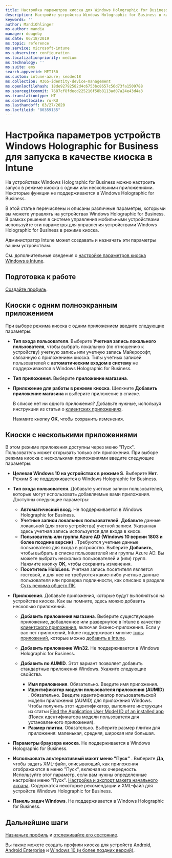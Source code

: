 ```yaml
---
title: Настройка параметров киоска для Windows Holographic for Business в Microsoft Intune в Azure | Документация Майкрософт
description: Настройте устройства Windows Holographic for Business в качестве киосков с одним или несколькими приложениями, добавив приложения, отобразив панель задач, а также настроив меню "Пуск" и веб-браузер в Microsoft Intune.
keywords: ''
author: MandiOhlinger
ms.author: mandia
manager: dougeby
ms.date: 06/18/2019
ms.topic: reference
ms.service: microsoft-intune
ms.subservice: configuration
ms.localizationpriority: medium
ms.technology: ''
ms.suite: ems
search.appverid: MET150
ms.custom: intune-azure; seodec18
ms.collection: M365-identity-device-management
ms.openlocfilehash: 18de92792582d4c6753bc8657c56d73fa1509788
ms.sourcegitcommit: 7687cf8fdecd225216f58b8113ad07a24e43d4a3
ms.translationtype: HT
ms.contentlocale: ru-RU
ms.lasthandoff: 03/27/2020
ms.locfileid: "80359135"
---
```

# <a name="windows-holographic-for-business-device-settings-to-run-as-a-kiosk-in-intune"></a>Настройка параметров устройств Windows Holographic for Business для запуска в качестве киоска в Intune

На устройствах Windows Holographic for Business можно настроить запуск в режиме киоска с одним или несколькими приложениями. Некоторые функции не поддерживаются в Windows Holographic for Business.

В этой статье перечислены и описаны различные параметры, которыми вы можете управлять на устройствах Windows Holographic for Business. В рамках решения в системе управления мобильными устройствами используйте эти параметры для управления устройствами Windows Holographic for Business в режиме киоска.

Администратор Intune может создавать и назначать эти параметры вашим устройствам.

См. дополнительные сведения о [настройке параметров киоска Windows в Intune](kiosk-settings.md).

## <a name="before-you-begin"></a>Подготовка к работе

[Создайте профиль](kiosk-settings.md#create-the-profile).

## <a name="single-full-screen-app-kiosks"></a>Киоски с одним полноэкранным приложением

При выборе режима киоска с одним приложением введите следующие параметры:

- **Тип входа пользователя**. Выберите **Учетная запись локального пользователя**, чтобы выбрать локальную (по отношению к устройству) учетную запись или учетную запись Майкрософт, связанную с приложением киоска. Типы учетных записей пользователей с **автоматическим входом в систему** не поддерживаются в Windows Holographic for Business.

- **Тип приложения**. Выберите **приложение магазина**.

- **Приложение для работы в режиме киоска**. Щелкните **Добавить приложение магазина** и выберите приложение в списке.

    В списке нет ни одного приложения? Добавьте нужные, используя инструкции из статьи о [клиентских приложениях](../apps/apps-add.md).

    Нажмите кнопку **OK**, чтобы сохранить изменения.

## <a name="multi-app-kiosks"></a>Киоски с несколькими приложениями

В этом режиме приложения доступны через меню "Пуск". Пользователь может открывать только эти приложения. При выборе режима киоска с несколькими приложениями введите следующие параметры:

- **Целевая Windows 10 на устройствах в режиме S**. Выберите **Нет**. Режим S не поддерживается в Windows Holographic for Business.

- **Тип входа пользователя**. Добавьте учетные записи пользователей, которые могут использовать добавляемые вами приложения. Доступны следующие параметры: 

  - **Автоматический вход**. Не поддерживается в Windows Holographic for Business.
  - **Учетные записи локальных пользователей**. **Добавьте** данные локальной (для этого устройства) учетной записи. Указанная здесь учетная запись используется для входа в киоск.
  - **Пользователь или группа Azure AD (Windows 10 версии 1803 и более поздние версии)** . Требуются учетные данные пользователя для входа в устройство. Выберите **Добавить**, чтобы выбрать в списке пользователей или группы Azure AD. Вы можете выбрать несколько пользователей и (или) групп. Нажмите кнопку **ОК**, чтобы сохранить изменения.
  - **Посетитель HoloLens**. Учетная запись посетителя является гостевой, и для нее не требуются какие-либо учетные данные пользователя или проверка подлинности, как описано в разделе [Суть режима общего ПК](https://docs.microsoft.com/windows/configuration/set-up-shared-or-guest-pc#shared-pc-mode-concepts).

- **Приложения**. Добавьте приложения, которые будут выполняться на устройстве киоска. Как вы помните, здесь можно добавить несколько приложений.

  - **Добавить приложения магазина**. Выберите существующее приложение, добавленное или развернутое в Intune в качестве [клиентского приложения](../apps/apps-add.md), включая бизнес-приложения. Если у вас нет приложений, Intune поддерживает многие [типы приложений](../apps/apps-add.md), которые можно [добавить в Intune](../apps/store-apps-windows.md).
  - **Добавить приложение Win32**. Не поддерживается в Windows Holographic for Business.
  - **Добавить по AUMID**. Этот вариант позволяет добавить стандартные приложения Windows. Укажите следующие свойства. 

    - **Имя приложения**. Обязательно. Введите имя приложения.
    - **Идентификатор модели пользователя приложения (AUMID)** . Обязательно. Введите идентификатор пользовательской модели приложения (AUMID) для приложения Windows. Чтобы получить этот идентификатор, выполните инструкции из статьи [Find the Application User Model ID of an installed app](https://docs.microsoft.com/windows-hardware/customize/enterprise/find-the-application-user-model-id-of-an-installed-app) (Поиск идентификатора модели пользователя для установленного приложения).
    - **Размер плитки**. Обязательно. Выберите размер плитки для приложения: маленькая, средняя, широкая или большая.

- **Параметры браузера киоска**. Не поддерживается в Windows Holographic for Business.

- **Использовать альтернативный макет меню "Пуск"** . Выберите **Да**, чтобы задать XML-файл, описывающий, как приложения отображаются в меню "Пуск", включая их очередность. Используйте этот параметр, если вам нужны определенные настройки меню "Пуск". [Настройка и экспорт макета начального экрана](https://docs.microsoft.com/hololens/hololens-kiosk#start-layout-for-hololens). Содержатся некоторые рекомендации и XML-файл для устройств Windows Holographic for Business.

- **Панель задач Windows**. Не поддерживается в Windows Holographic for Business.

## <a name="next-steps"></a>Дальнейшие шаги

[Назначьте профиль](device-profile-assign.md) и [отслеживайте его состояние](device-profile-monitor.md).

Вы также можете создать профили киоска для устройств [Android](device-restrictions-android.md#kiosk), [Android Enterprise](device-restrictions-android-for-work.md#dedicated-devices) и [Windows 10 (и более поздних версий)](kiosk-settings-windows.md).
